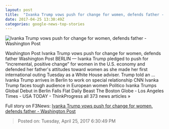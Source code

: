 ```yaml
---
layout: post
title:  "Ivanka Trump vows push for change for women, defends father - Washington Post"
date: 2017-04-25 13:30:49Z
categories: google-news-top-stories
---
```


![Ivanka Trump vows push for change for women, defends father - Washington Post](https://img.washingtonpost.com/rf/image_1484w/2010-2019/Wires/Images/2017-04-25/Getty/672772668.jpg)

Washington Post Ivanka Trump vows push for change for women, defends father Washington Post BERLIN — Ivanka Trump pledged to push for “incremental, positive change” for women in the U.S. economy and defended her father's attitudes toward women as she made her first international outing Tuesday as a White House adviser. Trump told an ... Ivanka Trump arrives in Berlin to work on special relationship CNN Ivanka Trump faces tough audience in European women Politico Ivanka Trumps Global Debut in Berlin Falls Flat Daily Beast The Boston Globe - Los Angeles Times - USA TODAY - ThinkProgress all 373 news articles »


Full story on F3News: [Ivanka Trump vows push for change for women, defends father - Washington Post](http://www.f3nws.com/n/CaXdZG)

> Posted on: Tuesday, April 25, 2017 6:30:49 PM
